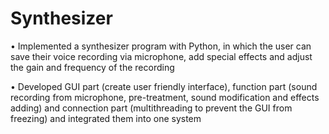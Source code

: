 # Synthesizer
•	Implemented a synthesizer program with Python, in which the user can save their voice recording via microphone, add special effects and adjust the gain and frequency of the recording 

•	Developed GUI part (create user friendly interface), function part (sound recording from microphone, pre-treatment, sound modification and effects adding) and connection part (multithreading to prevent the GUI from freezing) and integrated them into one system


